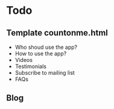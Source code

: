 # Todo

## Template countonme.html
* Who shoud use the app?
* How to use the app?
* Videos
* Testimonials
* Subscribe to mailing list
* FAQs

## Blog
